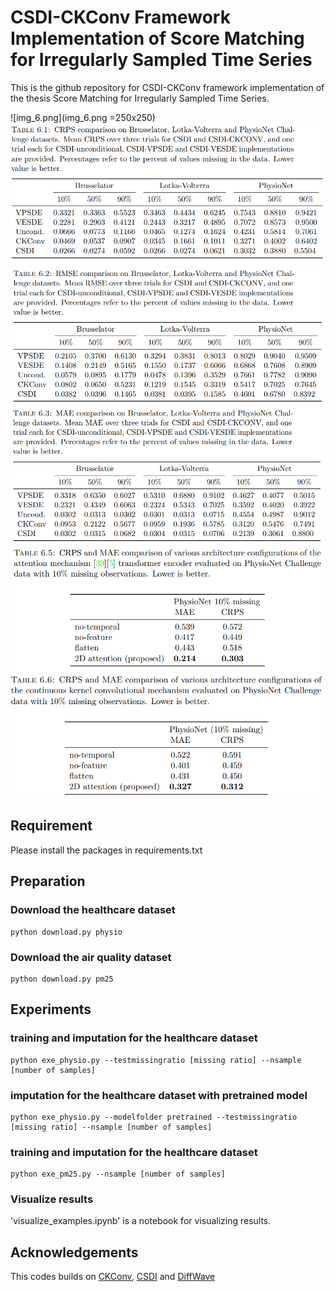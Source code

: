 # CSDI-CKConv Framework Implementation of Score Matching for Irregularly Sampled Time Series
This is the github repository for CSDI-CKConv framework implementation of the thesis Score Matching for Irregularly Sampled Time Series.


![img_6.png](img_6.png =250x250)
![img_3.png](img_3.png)
![img_4.png](img_4.png)
![img_5.png](img_5.png)
![img_1.png](img_1.png)
![img.png](img.png)













## Requirement

Please install the packages in requirements.txt

## Preparation
### Download the healthcare dataset 
```shell
python download.py physio
```
### Download the air quality dataset 
```shell
python download.py pm25
```

## Experiments 

### training and imputation for the healthcare dataset
```shell
python exe_physio.py --testmissingratio [missing ratio] --nsample [number of samples]
```

### imputation for the healthcare dataset with pretrained model
```shell
python exe_physio.py --modelfolder pretrained --testmissingratio [missing ratio] --nsample [number of samples]
```

### training and imputation for the healthcare dataset
```shell
python exe_pm25.py --nsample [number of samples]
```

### Visualize results
'visualize_examples.ipynb' is a notebook for visualizing results.

## Acknowledgements
This codes builds on [CKConv](https://github.com/dwromero/ckconv), [CSDI](https://github.com/ermongroup/CSDI) and [DiffWave](https://github.com/lmnt-com/diffwave)
